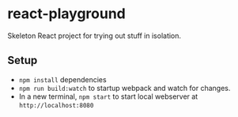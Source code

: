 # react-playground
Skeleton React project for trying out stuff in isolation.


## Setup
  * `npm install` dependencies
  * `npm run build:watch` to startup webpack and watch for changes.
  * In a new terminal, `npm start` to start local webserver at `http://localhost:8080`
